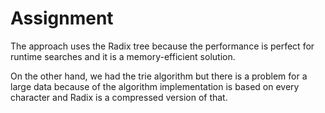 # Assignment


The approach uses the Radix tree because the performance is perfect for runtime searches and it is a memory-efficient solution. 

On the other hand, we had the trie algorithm but there is a problem for a large data because of the algorithm implementation is based on every character and Radix is a compressed version of that.
